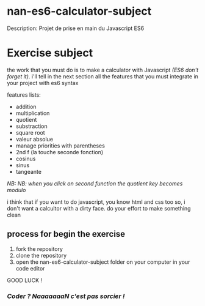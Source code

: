 # nan-es6-calculator-subject
Description: Projet de prise en main du Javascript ES6

# Exercise subject

the work that you must do is to make a calculator with Javascript *(ES6 don't forget it)*. i'll tell in the next section all the features that you must integrate in your project with es6 syntax

features lists:
* addition
* multiplication
* quotient
* substraction
* square root
* valeur absolue
* manage priorities with parentheses
* 2nd f (la touche seconde fonction)
* cosinus
* sinus
* tangeante

*NB: NB: when you click on second function the quotient key becomes modulo*

i think that if you want to do javascript, you know html and css too so, i don't want a calcultor with a dirty face. do your effort to make something clean

## process for begin the exercise

1. fork the repository
2. clone the repository
3. open the nan-es6-calculator-subject folder on your computer in your code editor

GOOD LUCK !
### *Coder ? NaaaaaaaN c'est pas sorcier !*
